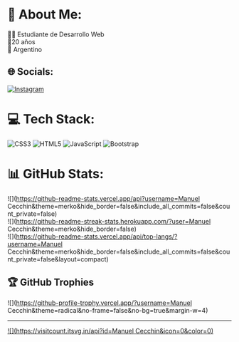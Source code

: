 # 💫 About Me:
👨‍🎓 Estudiante de Desarrollo Web<br>🎂20 años<br>🚩 Argentino


## 🌐 Socials:
[![Instagram](https://img.shields.io/badge/Instagram-%23E4405F.svg?logo=Instagram&logoColor=white)](https://instagram.com/Manuuck) 

# 💻 Tech Stack:
![CSS3](https://img.shields.io/badge/css3-%231572B6.svg?style=for-the-badge&logo=css3&logoColor=white) ![HTML5](https://img.shields.io/badge/html5-%23E34F26.svg?style=for-the-badge&logo=html5&logoColor=white) ![JavaScript](https://img.shields.io/badge/javascript-%23323330.svg?style=for-the-badge&logo=javascript&logoColor=%23F7DF1E) ![Bootstrap](https://img.shields.io/badge/bootstrap-%238511FA.svg?style=for-the-badge&logo=bootstrap&logoColor=white)
# 📊 GitHub Stats:
![](https://github-readme-stats.vercel.app/api?username=Manuel Cecchin&theme=merko&hide_border=false&include_all_commits=false&count_private=false)<br/>
![](https://github-readme-streak-stats.herokuapp.com/?user=Manuel Cecchin&theme=merko&hide_border=false)<br/>
![](https://github-readme-stats.vercel.app/api/top-langs/?username=Manuel Cecchin&theme=merko&hide_border=false&include_all_commits=false&count_private=false&layout=compact)

## 🏆 GitHub Trophies
![](https://github-profile-trophy.vercel.app/?username=Manuel Cecchin&theme=radical&no-frame=false&no-bg=true&margin-w=4)

---
[![](https://visitcount.itsvg.in/api?id=Manuel Cecchin&icon=0&color=0)](https://visitcount.itsvg.in)

<!-- Proudly created with GPRM ( https://gprm.itsvg.in ) -->
